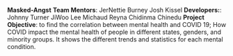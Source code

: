 **Masked-Angst**
**Team Mentors**: JerNettie Burney
                  Josh Kissel
**Developers:**:  Johnny Turner
                  JiWoo Lee
                  Michaud Reyna
                  Chidinma Chinedu
**Project Objective**: to find the correlation between mental health and COVID 19; 
How COVID impact the mental health of people in different states, genders, and minority groups.
It shows the different trends and statistics for each mental condition.

